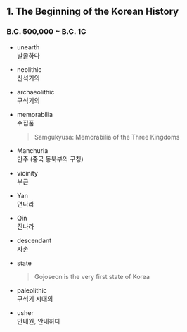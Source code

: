 ## 1. The Beginning of the Korean History

### B.C. 500,000 ~ B.C. 1C


- unearth  
발굴하다

- neolithic  
신석기의

- archaeolithic  
구석기의

- memorabilia  
수집품
    > Samgukyusa: Memorabilia of the Three Kingdoms

- Manchuria  
만주 (중국 동북부의 구칭)

- vicinity  
부근

- Yan  
연나라

- Qin  
진나라

- descendant  
자손

- state
    > Gojoseon is the very first state of Korea

- paleolithic  
구석기 시대의

- usher  
안내원, 안내하다

